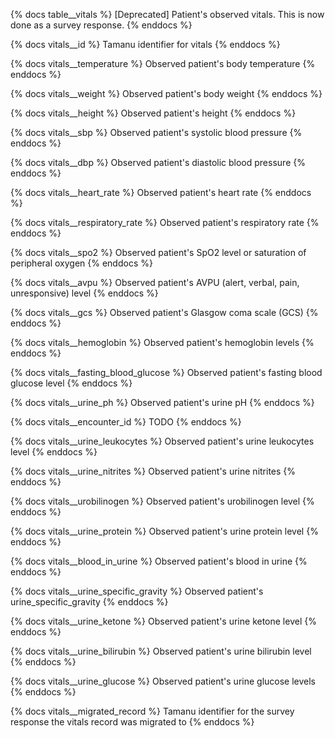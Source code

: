 {% docs table__vitals %}
[Deprecated] Patient's observed vitals. This is now done as a survey response.
{% enddocs %}

{% docs vitals__id %}
Tamanu identifier for vitals
{% enddocs %}

{% docs vitals__temperature %}
Observed patient's body temperature
{% enddocs %}

{% docs vitals__weight %}
Observed patient's body weight
{% enddocs %}

{% docs vitals__height %}
Observed patient's height
{% enddocs %}

{% docs vitals__sbp %}
Observed patient's systolic blood pressure
{% enddocs %}

{% docs vitals__dbp %}
Observed patient's diastolic blood pressure
{% enddocs %}

{% docs vitals__heart_rate %}
Observed patient's heart rate
{% enddocs %}

{% docs vitals__respiratory_rate %}
Observed patient's respiratory rate
{% enddocs %}

{% docs vitals__spo2 %}
Observed patient's SpO2 level or saturation of peripheral oxygen
{% enddocs %}

{% docs vitals__avpu %}
Observed patient's AVPU (alert, verbal, pain, unresponsive) level
{% enddocs %}

{% docs vitals__gcs %}
Observed patient's Glasgow coma scale (GCS)
{% enddocs %}

{% docs vitals__hemoglobin %}
Observed patient's hemoglobin levels
{% enddocs %}

{% docs vitals__fasting_blood_glucose %}
Observed patient's fasting blood glucose level
{% enddocs %}

{% docs vitals__urine_ph %}
Observed patient's urine pH
{% enddocs %}

{% docs vitals__encounter_id %}
TODO
{% enddocs %}

{% docs vitals__urine_leukocytes %}
Observed patient's urine leukocytes level
{% enddocs %}

{% docs vitals__urine_nitrites %}
Observed patient's urine nitrites
{% enddocs %}

{% docs vitals__urobilinogen %}
Observed patient's urobilinogen level
{% enddocs %}

{% docs vitals__urine_protein %}
Observed patient's urine protein level
{% enddocs %}

{% docs vitals__blood_in_urine %}
Observed patient's blood in urine
{% enddocs %}

{% docs vitals__urine_specific_gravity %}
Observed patient's urine_specific_gravity
{% enddocs %}

{% docs vitals__urine_ketone %}
Observed patient's urine ketone level
{% enddocs %}

{% docs vitals__urine_bilirubin %}
Observed patient's urine bilirubin level
{% enddocs %}

{% docs vitals__urine_glucose %}
Observed patient's urine glucose levels
{% enddocs %}

{% docs vitals__migrated_record %}
Tamanu identifier for the survey response the vitals record was migrated to
{% enddocs %}
